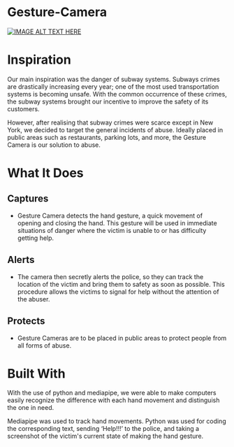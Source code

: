 # Gesture-Camera

[![IMAGE ALT TEXT HERE](https://img.youtube.com/vi/YOUTUBE_VIDEO_ID_HERE/0.jpg)](https://www.youtube.com/watch?v=huAwIiayP8k)

# Inspiration
Our main inspiration was the danger of subway systems. Subways crimes are drastically increasing every year; one of the most used transportation systems is becoming unsafe. With the common occurrence of these crimes, the subway systems brought our incentive to improve the safety of its customers.

However, after realising that subway crimes were scarce except in New York, we decided to target the general incidents of abuse. Ideally placed in public areas such as restaurants, parking lots, and more, the Gesture Camera is our solution to abuse.

# What It Does
## Captures
* Gesture Camera detects the hand gesture, a quick movement of opening and closing the hand. This gesture will be used in immediate situations of danger where the victim is unable to or has difficulty getting help.

## Alerts
* The camera then secretly alerts the police, so they can track the location of the victim and bring them to safety as soon as possible. This procedure allows the victims to signal for help without the attention of the abuser.

## Protects
* Gesture Cameras are to be placed in public areas to protect people from all forms of abuse.

# Built With
With the use of python and mediapipe, we were able to make computers easily recognize the difference with each hand movement and distinguish the one in need.

Mediapipe was used to track hand movements. Python was used for coding the corresponding text, sending ‘Help!!!’ to the police, and taking a screenshot of the victim's current state of making the hand gesture.
